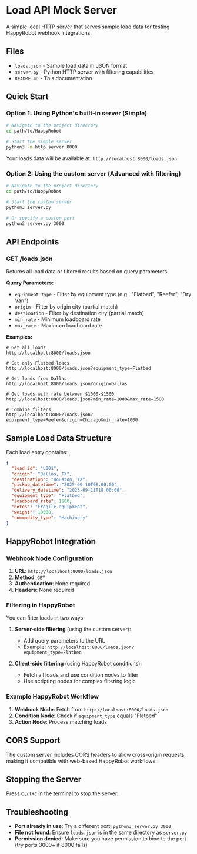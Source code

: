 # Load API Mock Server

A simple local HTTP server that serves sample load data for testing HappyRobot webhook integrations.

## Files

- `loads.json` - Sample load data in JSON format
- `server.py` - Python HTTP server with filtering capabilities
- `README.md` - This documentation

## Quick Start

### Option 1: Using Python's built-in server (Simple)

```bash
# Navigate to the project directory
cd path/to/HappyRobot

# Start the simple server
python3 -m http.server 8000
```

Your loads data will be available at: `http://localhost:8000/loads.json`

### Option 2: Using the custom server (Advanced with filtering)

```bash
# Navigate to the project directory
cd path/to/HappyRobot

# Start the custom server
python3 server.py

# Or specify a custom port
python3 server.py 3000
```

## API Endpoints

### GET /loads.json
Returns all load data or filtered results based on query parameters.

**Query Parameters:**
- `equipment_type` - Filter by equipment type (e.g., "Flatbed", "Reefer", "Dry Van")
- `origin` - Filter by origin city (partial match)
- `destination` - Filter by destination city (partial match)
- `min_rate` - Minimum loadboard rate
- `max_rate` - Maximum loadboard rate

**Examples:**
```
# Get all loads
http://localhost:8000/loads.json

# Get only Flatbed loads
http://localhost:8000/loads.json?equipment_type=Flatbed

# Get loads from Dallas
http://localhost:8000/loads.json?origin=Dallas

# Get loads with rate between $1000-$1500
http://localhost:8000/loads.json?min_rate=1000&max_rate=1500

# Combine filters
http://localhost:8000/loads.json?equipment_type=Reefer&origin=Chicago&min_rate=1000
```

## Sample Load Data Structure

Each load entry contains:

```json
{
  "load_id": "L001",
  "origin": "Dallas, TX",
  "destination": "Houston, TX",
  "pickup_datetime": "2025-09-10T08:00:00",
  "delivery_datetime": "2025-09-11T18:00:00",
  "equipment_type": "Flatbed",
  "loadboard_rate": 1500,
  "notes": "Fragile equipment",
  "weight": 10000,
  "commodity_type": "Machinery"
}
```

## HappyRobot Integration

### Webhook Node Configuration

1. **URL**: `http://localhost:8000/loads.json`
2. **Method**: `GET`
3. **Authentication**: None required
4. **Headers**: None required

### Filtering in HappyRobot

You can filter loads in two ways:

1. **Server-side filtering** (using the custom server):
   - Add query parameters to the URL
   - Example: `http://localhost:8000/loads.json?equipment_type=Flatbed`

2. **Client-side filtering** (using HappyRobot conditions):
   - Fetch all loads and use condition nodes to filter
   - Use scripting nodes for complex filtering logic

### Example HappyRobot Workflow

1. **Webhook Node**: Fetch from `http://localhost:8000/loads.json`
2. **Condition Node**: Check if `equipment_type` equals "Flatbed"
3. **Action Node**: Process matching loads

## CORS Support

The custom server includes CORS headers to allow cross-origin requests, making it compatible with web-based HappyRobot workflows.

## Stopping the Server

Press `Ctrl+C` in the terminal to stop the server.

## Troubleshooting

- **Port already in use**: Try a different port: `python3 server.py 3000`
- **File not found**: Ensure `loads.json` is in the same directory as `server.py`
- **Permission denied**: Make sure you have permission to bind to the port (try ports 3000+ if 8000 fails)
